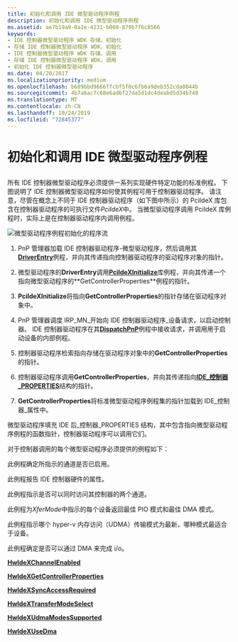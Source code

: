 ```yaml
---
title: 初始化和调用 IDE 微型驱动程序例程
description: 初始化和调用 IDE 微型驱动程序例程
ms.assetid: ae7b19a9-0a2e-4231-b008-879b7f6c8566
keywords:
- IDE 控制器微型驱动程序 WDK 存储，初始化
- 存储 IDE 控制器微型驱动程序 WDK，初始化
- IDE 控制器微型驱动程序 WDK 存储，调用
- 存储 IDE 控制器微型驱动程序 WDK，调用
- 初始化 IDE 控制器微型驱动程序
ms.date: 04/20/2017
ms.localizationpriority: medium
ms.openlocfilehash: b689bbd9666ffcbf5f0c6fb6a9deb352cda8044b
ms.sourcegitcommit: 4b7a6ac7c68e6ad6f27da5d1dc4deabd5d34b748
ms.translationtype: MT
ms.contentlocale: zh-CN
ms.lasthandoff: 10/24/2019
ms.locfileid: "72845377"
---
```

# <a name="initializing-and-calling-ide-minidriver-routines"></a>初始化和调用 IDE 微型驱动程序例程


## <span id="ddk_initializing_and_calling_ide_minidriver_routines_kr"></span><span id="DDK_INITIALIZING_AND_CALLING_IDE_MINIDRIVER_ROUTINES_KR"></span>


所有 IDE 控制器微型驱动程序必须提供一系列实现硬件特定功能的标准例程。 下图说明了 IDE 控制器微型驱动程序如何使其例程可用于控制器驱动程序。 请注意，尽管在概念上不同于 IDE 控制器驱动程序（如下图中所示）的 PciIdeX 库包含在控制器驱动程序的可执行文件*PciIdeX*中。 当微型驱动程序调用 PciIdeX 库例程时，实际上是在控制器驱动程序内调用例程。

![微型驱动程序例程初始化的程序流](images/idecallbacks.png)

1.  PnP 管理器加载 IDE 控制器驱动程序-微型驱动程序，然后调用其[**DriverEntry**](https://docs.microsoft.com/windows-hardware/drivers/ddi/wdm/nc-wdm-driver_initialize)例程，并向其传递指向控制器驱动程序的驱动程序对象的指针。

2.  微型驱动程序的**DriverEntry**调用[**PciIdeXInitialize**](https://docs.microsoft.com/previous-versions/windows/hardware/drivers/ff563788(v=vs.85))库例程，并向其传递一个指向微型驱动程序的**GetControllerProperties**例程的指针。

3.  **PciIdeXInitialize**将指向**GetControllerProperties**的指针存储在驱动程序对象中。

4.  PnP 管理器调度 IRP\_MN\_开始向 IDE 控制器驱动程序\_设备请求，以启动控制器。 IDE 控制器驱动程序在其[**DispatchPnP**](https://docs.microsoft.com/windows-hardware/drivers/ddi/wdm/nc-wdm-driver_dispatch)例程中接收请求，并调用用于启动设备的内部例程。

5.  控制器驱动程序检索指向存储在驱动程序对象中的**GetControllerProperties**的指针。

6.  控制器驱动程序调用**GetControllerProperties**，并向其传递指向[**IDE\_控制器\_PROPERTIES**](https://docs.microsoft.com/previous-versions/windows/hardware/drivers/ff559076(v=vs.85))结构的指针。

7.  **GetControllerProperties**将标准微型驱动程序例程集的指针加载到 IDE\_控制器\_属性中。

微型驱动程序填充 IDE 后\_控制器\_PROPERTIES 结构，其中包含指向微型驱动程序例程的函数指针，控制器驱动程序可以调用它们。

对于控制器调用的每个微型驱动程序必须提供的例程如下：

此例程确定所指示的通道是否已启用。

此例程报告 IDE 控制器硬件的属性。

此例程指示是否可以同时访问其控制器的两个通道。

此例程为*XferMode*中指示的每个设备返回最佳 PIO 模式和最佳 DMA 模式。

此例程指示哪个 hyper-v 内存访问（UDMA）传输模式为最新，哪种模式最适合于设备。

此例程确定是否可以通过 DMA 来完成 i/o。

[**HwIdeXChannelEnabled**](https://docs.microsoft.com/previous-versions/windows/hardware/drivers/ff557252(v=vs.85))

[**HwIdeXGetControllerProperties**](https://docs.microsoft.com/previous-versions/windows/hardware/drivers/ff557254(v=vs.85))

[**HwIdeXSyncAccessRequired**](https://docs.microsoft.com/previous-versions/windows/hardware/drivers/ff557256(v=vs.85))

[**HwIdeXTransferModeSelect**](https://docs.microsoft.com/previous-versions/windows/hardware/drivers/ff557260(v=vs.85))

[**HwIdeXUdmaModesSupported**](https://docs.microsoft.com/previous-versions/windows/hardware/drivers/ff557264(v=vs.85))

[**HwIdeXUseDma**](https://docs.microsoft.com/previous-versions/windows/hardware/drivers/ff557266(v=vs.85))

 

 




